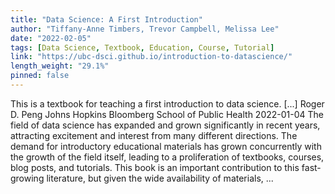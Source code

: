 ```yaml
---
title: "Data Science: A First Introduction"
author: "Tiffany-Anne Timbers, Trevor Campbell, Melissa Lee"
date: "2022-02-05"
tags: [Data Science, Textbook, Education, Course, Tutorial]
link: "https://ubc-dsci.github.io/introduction-to-datascience/"
length_weight: "29.1%"
pinned: false
---
```


This is a textbook for teaching a first introduction to data science. [...] Roger D. Peng Johns Hopkins Bloomberg School of Public Health 2022-01-04 The field of data science has expanded and grown significantly in recent years,
attracting excitement and interest from many different directions. The demand for introductory
educational materials has grown concurrently with the growth of the field itself, leading to
a proliferation of textbooks, courses, blog posts, and tutorials. This book is an important
contribution to this fast-growing literature, but given the wide availability of materials, ...
